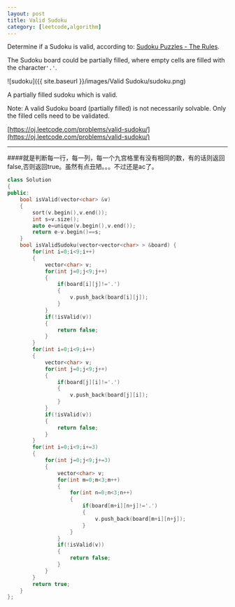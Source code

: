 ```yaml
---
layout: post
title: Valid Sudoku
category: [leetcode,algorithm]
---
```


Determine if a Sudoku is valid, according to: [Sudoku Puzzles - The Rules](http://sudoku.com.au/TheRules.aspx).

The Sudoku board could be partially filled, where empty cells are filled with the character```'.'```.

![sudoku]({{ site.baseurl }}/images/Valid Sudoku/sudoku.png)

A partially filled sudoku which is valid.

Note:
A valid Sudoku board (partially filled) is not necessarily solvable. Only the filled cells need to be validated.

[https://oj.leetcode.com/problems/valid-sudoku/](https://oj.leetcode.com/problems/valid-sudoku/) 

<!--break-->

---

####就是判断每一行，每一列，每一个九宫格里有没有相同的数，有的话则返回false,否则返回true。虽然有点丑陋。。。不过还是ac了。
```c++
class Solution 
{
public:
    bool isValid(vector<char> &v)
    {
	    sort(v.begin(),v.end());
    	int s=v.size();
    	auto e=unique(v.begin(),v.end());
	    return e-v.begin()==s;
    }
    bool isValidSudoku(vector<vector<char> > &board) {
        for(int i=0;i<9;i++)
        {
            vector<char> v;
            for(int j=0;j<9;j++)
            {
                if(board[i][j]!='.')
                {
                    v.push_back(board[i][j]);
                }
            }
            if(!isValid(v))
            {
                return false;
            }
        }
        for(int i=0;i<9;i++)
        {
            vector<char> v;
            for(int j=0;j<9;j++)
            {
                if(board[j][i]!='.')
                {
                    v.push_back(board[j][i]);
                }
            }
            if(!isValid(v))
            {
                return false;
            }
        }
        for(int i=0;i<9;i+=3)
        {
            for(int j=0;j<9;j+=3)
            {
                vector<char> v;
                for(int m=0;m<3;m++)
                {
                    for(int n=0;n<3;n++)
                    {
                        if(board[m+i][n+j]!='.')
                        {
                            v.push_back(board[m+i][n+j]);
                        }
                    }
                }
                if(!isValid(v))
                {
                    return false;
                }
            }
        }
        return true;
    }
};
```
